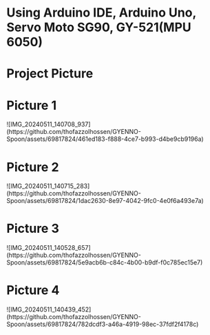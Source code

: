 <h1>Using Arduino IDE, Arduino Uno, Servo Moto SG90, GY-521(MPU 6050) </h1>


<h1>Project Picture</h1>
<h1>Picture 1</h1>
![IMG_20240511_140708_937](https://github.com/thofazzolhossen/GYENNO-Spoon/assets/69817824/461ed183-f888-4ce7-b993-d4be9cb9196a)

<h1>Picture 2</h1>
![IMG_20240511_140715_283](https://github.com/thofazzolhossen/GYENNO-Spoon/assets/69817824/1dac2630-8e97-4042-9fc0-4e0f6a493e7a)

<h1>Picture 3</h1>
![IMG_20240511_140528_657](https://github.com/thofazzolhossen/GYENNO-Spoon/assets/69817824/5e9acb6b-c84c-4b00-b9df-f0c785ec15e7)


<h1>Picture 4</h1>
![IMG_20240511_140439_452](https://github.com/thofazzolhossen/GYENNO-Spoon/assets/69817824/782dcdf3-a46a-4919-98ec-37fdf2f4178c)
